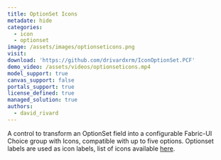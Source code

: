 ```yaml
---
title: OptionSet Icons
metadate: hide
categories:
  - icon
  - optionset
image: /assets/images/optionseticons.png
visit: 
download: 'https://github.com/drivardxrm/IconOptionSet.PCF'
demo_video: /assets/videos/optionseticons.mp4
model_support: true
canvas_support: false
portals_support: true
license_defined: true
managed_solution: true
authors:
  - david_rivard
---
```


A control to transform an OptionSet field into a configurable Fabric-UI Choice group with Icons, compatible with up to five options. Optionset labels are used as icon labels, list of icons available <a target="_blank" href="https://developer.microsoft.com/en-us/fabric#/styles/web/icons#available-icons">here</a>.
